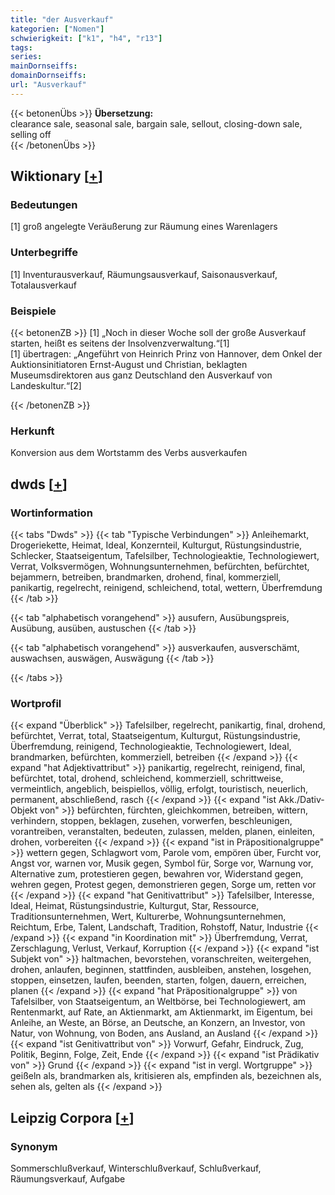 ```yaml
---
title: "der Ausverkauf"
kategorien: ["Nomen"]
schwierigkeit: ["k1", "h4", "r13"]
tags:
series:
mainDornseiffs:
domainDornseiffs:
url: "Ausverkauf"
---
```


{{< betonenÜbs >}}
**Übersetzung:**  
clearance sale, seasonal sale, bargain sale, sellout, closing-down sale, selling off  
{{< /betonenÜbs >}}

## Wiktionary [[+](https://de.wiktionary.org/wiki/Ausverkauf)]

### Bedeutungen
[1] groß angelegte Veräußerung zur Räumung eines Warenlagers  

### Unterbegriffe
[1] Inventurausverkauf, Räumungsausverkauf, Saisonausverkauf, Totalausverkauf  

### Beispiele
{{< betonenZB >}}
[1] „Noch in dieser Woche soll der große Ausverkauf starten, heißt es seitens der Insolvenzverwaltung.“[1]  
[1] übertragen: „Angeführt von Heinrich Prinz von Hannover, dem Onkel der Auktionsinitiatoren Ernst-August und Christian, beklagten Museumsdirektoren aus ganz Deutschland den Ausverkauf von Landeskultur.“[2]  

{{< /betonenZB >}}
### Herkunft
Konversion aus dem Wortstamm des Verbs ausverkaufen  



## dwds [[+](https://www.dwds.de/wb/Ausverkauf)]

### Wortinformation
{{< tabs "Dwds" >}}
{{< tab "Typische Verbindungen" >}}
Anleihemarkt, Drogeriekette, Heimat, Ideal, Konzernteil, Kulturgut, Rüstungsindustrie, Schlecker, Staatseigentum, Tafelsilber, Technologieaktie, Technologiewert, Verrat, Volksvermögen, Wohnungsunternehmen, befürchten, befürchtet, bejammern, betreiben, brandmarken, drohend, final, kommerziell, panikartig, regelrecht, reinigend, schleichend, total, wettern, Überfremdung
{{< /tab >}}

{{< tab "alphabetisch vorangehend" >}}
ausufern, Ausübungspreis, Ausübung, ausüben, austuschen
{{< /tab >}}

{{< tab "alphabetisch vorangehend" >}}
ausverkaufen, ausverschämt, auswachsen, auswägen, Auswägung
{{< /tab >}}

{{< /tabs >}}

### Wortprofil
{{< expand "Überblick" >}} Tafelsilber, regelrecht, panikartig, final, drohend, befürchtet, Verrat, total, Staatseigentum, Kulturgut, Rüstungsindustrie, Überfremdung, reinigend, Technologieaktie, Technologiewert, Ideal, brandmarken, befürchten, kommerziell, betreiben {{< /expand >}}
{{< expand "hat Adjektivattribut" >}} panikartig, regelrecht, reinigend, final, befürchtet, total, drohend, schleichend, kommerziell, schrittweise, vermeintlich, angeblich, beispiellos, völlig, erfolgt, touristisch, neuerlich, permanent, abschließend, rasch {{< /expand >}}
{{< expand "ist Akk./Dativ-Objekt von" >}} befürchten, fürchten, gleichkommen, betreiben, wittern, verhindern, stoppen, beklagen, zusehen, vorwerfen, beschleunigen, vorantreiben, veranstalten, bedeuten, zulassen, melden, planen, einleiten, drohen, vorbereiten {{< /expand >}}
{{< expand "ist in Präpositionalgruppe" >}} wettern gegen, Schlagwort vom, Parole vom, empören über, Furcht vor, Angst vor, warnen vor, Musik gegen, Symbol für, Sorge vor, Warnung vor, Alternative zum, protestieren gegen, bewahren vor, Widerstand gegen, wehren gegen, Protest gegen, demonstrieren gegen, Sorge um, retten vor {{< /expand >}}
{{< expand "hat Genitivattribut" >}} Tafelsilber, Interesse, Ideal, Heimat, Rüstungsindustrie, Kulturgut, Star, Ressource, Traditionsunternehmen, Wert, Kulturerbe, Wohnungsunternehmen, Reichtum, Erbe, Talent, Landschaft, Tradition, Rohstoff, Natur, Industrie {{< /expand >}}
{{< expand "in Koordination mit" >}} Überfremdung, Verrat, Zerschlagung, Verlust, Verkauf, Korruption {{< /expand >}}
{{< expand "ist Subjekt von" >}} haltmachen, bevorstehen, voranschreiten, weitergehen, drohen, anlaufen, beginnen, stattfinden, ausbleiben, anstehen, losgehen, stoppen, einsetzen, laufen, beenden, starten, folgen, dauern, erreichen, planen {{< /expand >}}
{{< expand "hat Präpositionalgruppe" >}} von Tafelsilber, von Staatseigentum, an Weltbörse, bei Technologiewert, am Rentenmarkt, auf Rate, an Aktienmarkt, am Aktienmarkt, im Eigentum, bei Anleihe, an Weste, an Börse, an Deutsche, an Konzern, an Investor, von Natur, von Wohnung, von Boden, ans Ausland, an Ausland {{< /expand >}}
{{< expand "ist Genitivattribut von" >}} Vorwurf, Gefahr, Eindruck, Zug, Politik, Beginn, Folge, Zeit, Ende {{< /expand >}}
{{< expand "ist Prädikativ von" >}} Grund {{< /expand >}}
{{< expand "ist in vergl. Wortgruppe" >}} geißeln als, brandmarken als, kritisieren als, empfinden als, bezeichnen als, sehen als, gelten als {{< /expand >}}

## Leipzig Corpora [[+](https://corpora.uni-leipzig.de/en/res?word=Ausverkauf&corpusId=deu_newscrawl-public_2018)]


### Synonym
Sommerschlußverkauf, Winterschlußverkauf, Schlußverkauf, Räumungsverkauf, Aufgabe

